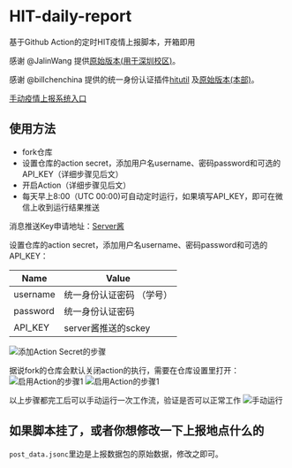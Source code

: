 # HIT-daily-report

基于Github Action的定时HIT疫情上报脚本，开箱即用

感谢 @JalinWang 提供[原始版本(用于深圳校区)](https://github.com/JalinWang/HITsz-daily-report)。

感谢 @billchenchina 提供的统一身份认证插件[hitutil](https://github.com/billchenchina/hitutil)
                          及[原始版本(本部)](https://github.com/billchenchina/yqxx)。

[手动疫情上报系统入口](https://xg.hit.edu.cn/zhxy-xgzs/xg_mobile/xs/yqxx)

## 使用方法

- fork仓库
- 设置仓库的action secret，添加用户名username、密码password和可选的API_KEY（详细步骤见后文）
- 开启Action（详细步骤见后文）
- 每天早上8:00（UTC 00:00)可自动定时运行，如果填写API_KEY，即可在微信上收到运行结果推送

消息推送Key申请地址：[Server酱](http://sc.ftqq.com/)

设置仓库的action secret，添加用户名username、密码password和可选的API_KEY：

| Name          | Value                                |
| ------------- | ------------------------------------ |
| username      | 统一身份认证密码 （学号）        |
| password      | 统一身份认证密码                 |
| API_KEY       | server酱推送的sckey                   |

![添加Action Secret的步骤](./image/instruction.png)

据说fork的仓库会默认关闭action的执行，需要在仓库设置里打开：
![启用Action的步骤1](./image/enable1.png)
![启用Action的步骤1](./image/enable2.png)

以上步骤都完工后可以手动运行一次工作流，验证是否可以正常工作
![手动运行](./image/test_run.png)

## 如果脚本挂了，或者你想修改一下上报地点什么的

`post_data.jsonc`里边是上报数据包的原始数据，修改之即可。
